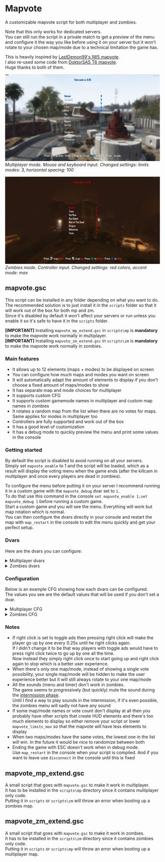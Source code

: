 # Mapvote

A customizable mapvote script for both multiplayer and zombies.  

Note that this only works for dedicated servers.  
You can still run the script in a private match to get a preview of the menu and configure it the way you like before using it on your server but it won't rotate to your chosen map/mode due to a technical limitation the game has.  

This is heavily inspired by [LastDemon99's IW5 mapvote](https://github.com/LastDemon99/IW5_VoteSystem).  
I also re-used some code from [DoktorSAS T6 mapvote](https://github.com/DoktorSAS/PlutoniumT6Mapvote).  
Huge thanks to both of them.

![mapvote1](images/mapvote1.png)
*Multiplayer mode. Mouse and keyboard input. Changed settings: limits modes: 3, horizontal spacing: 100*

![mapvote2](images/mapvote2.png)
*Zombies mode. Controller input. Changed settings: red colors, accent mode: max*

## mapvote.gsc

This script can be installed in any folder depending on what you want to do.  
The recommended solution is to just install it in the `scripts` folder so that it will work out of the box for both mp and zm.  
Since it's disabled by default it won't affect your servers or run unless you enable it so it's safe to have it in the `scripts` folder.

**[IMPORTANT]** Installing `mapvote_mp_extend.gsc` in `scripts\mp` is **mandatory** to make the mapvote work normally in multiplayer.  
**[IMPORTANT]** Installing `mapvote_zm_extend.gsc` in `scripts\zm` is **mandatory** to make the mapvote work normally in zombies.

### Main features

- It allows up to 12 elements (maps + modes) to be displayed on screen
- You can configure how much maps and modes you want on screen
- It will automatically adapt the amount of elements to display if you don't choose a fixed amount of maps/modes to show
- It has separate map and mode choices for multiplayer
- It supports custom CFG
- It supports custom gamemode names in multiplayer and custom map names in zombies
- It rotates a random map from the list when there are no votes for maps. Same applies for modes in multiplayer too
- Controllers are fully supported and work out of the box
- It has a good level of customization
- It has a debug mode to quickly preview the menu and print some values in the console

### Getting started

By default the script is disabled to avoid running on all your servers.  
Simply set `mapvote_enable` to 1 and the script will be loaded, which as a result will display the voting menu when the game ends (after the killcam in multiplayer and once every players are dead in zombies).  

To configure the menu before putting it on your server I recommend running it in a custom game with the `mapvote_debug` dvar set to `1`.  
To do that use this command in the console `set mapvote_enable 1;set mapvote_debug 1` before running a custom game.  
Start a custom game and you will see the menu. Everything will work but map rotation which is normal.  
You can then configure the dvars directly in your console and restart the map with `map_restart` in the console to edit the menu quickly and get your perfect setup.

### Dvars

Here are the dvars you can configure:

<details>
  <summary>Multiplayer dvars</summary>
  
  | Name | Description | Default value | Accepted values |
|---|---|---|---|
| mapvote_enable | Toggle whether the mapvote is activated or not. 0 is off and 1 is on | 0 | 0 or 1 |
| mapvote_debug | Toggle whether the mapvote runs in debug mode or not. This will display the mapvote menu a few seconds after starting the game. 0 is off and 1 is on | 0 | 0 or 1 |
| mapvote_maps | A list of the maps that are available for rotation | Every maps including DLC maps | Any map name. Each map is separated with a colon (:) |
| mapvote_modes | A list of the modes that are available for rotation. The first parameter is how the mode will be displayed, it can be set to anything you like, the second parameter is the name of the cfg file to load | "Team Deathmatch,tdm:Domination,dom:Hardpoint,koth" | Any text followed by a comma (,) and then the cfg name. Each block is separated with a colon (:) |
| mapvote_limits_maps | The amount of maps to display. 0 will handle it automatically | 0 | Any plain number from 0 to `mapvote_limits_max` |
| mapvote_limits_modes | The amount of modes to display. 0 will handle it automatically | 0 | Any plain number from 0 to `mapvote_limits_max` |
| mapvote_limits_max | The maximum amount of elements to display (maps + modes) | 12 | 2, 4, 6, 8, 10, 12 |
| mapvote_colors_selected | The color of the text when hovered or selected. This is also the color of the votes count | blue | red, green, yellow, blue, cyan, purple, white, grey, gray, black |
| mapvote_colors_unselected | The color of the text when not hovered and not selected | white | red, green, yellow, blue, cyan, purple, white, grey, gray, black |
| mapvote_colors_timer | The color of the timer as long as it has more than 5 seconds remaining | blue | red, green, yellow, blue, cyan, purple, white, grey, gray, black |
| mapvote_colors_timer_low | The color of the timer when it has 5 or less seconds remaining | red | red, green, yellow, blue, cyan, purple, white, grey, gray, black |
| mapvote_colors_help_text | The color of the help text at the bottom explaining how to use the menu | white | red, green, yellow, blue, cyan, purple, white, grey, gray, black |
| mapvote_colors_help_accent | The color of the accented text of the help text at the bottom | blue | red, green, yellow, blue, cyan, purple, white, grey, gray, black |
| mapvote_colors_help_accent_mode | The accenting mode for the help text. `standard` only puts the accent color on the button to press and `max` puts it on both the buttons and the action it does | standard | standard or max |
| mapvote_sounds_menu_enabled | Toggle whether the mapvote menu sounds are enabled or not. 0 is off and 1 is on | 1 | 0 or 1 |
| mapvote_sounds_timer_enabled | Toggle whether the timer will start making a beeping sound every second when there's 5 or less seconds remaining to vote or not. 0 is off and 1 is on | 1 | 0 or 1 |
| mapvote_vote_time | The time the vote lasts (in seconds) | 30 | Any plain number above 5 |
| mapvote_blur_level | The amount of blur to put when the mapvote menu starts to show. The max recommended value is 5. 0 disables it | 2.5 | Any number |
| mapvote_blur_fade_in_time | The time (in seconds) it takes for the blur to reach `mapvote_blur_level`. For example if you set it to 10 and `mapvote_blur_level` is 5 then it will progressively blur the screen from 0 to 5 in 10 seconds | 2 | Any number |
| mapvote_horizontal_spacing | The horizontal spacing between the map/mode names on the left and the vote counts on the right. I recommend setting this value according to the longest map or mode name length so that it doesn't overlap with the vote counts | 75 | Any plain number |
| mapvote_display_wait_time | Once the killcam ends, the time to wait before displaying the vote menu (in seconds) | 1 | Any number superior or equal to 0.05 |
  
</details>

<details>
  <summary>Zombies dvars</summary>
  
  | Name | Description | Default value | Accepted values |
|---|---|---|---|
| mapvote_enable | Toggle whether the mapvote is activated or not. 0 is off and 1 is on | 0 | 0 or 1 |
| mapvote_debug | Toggle whether the mapvote runs in debug mode or not. This will display the mapvote menu a few seconds after starting the game. 0 is off and 1 is on | 0 | 0 or 1 |
| mapvote_maps | A list of the maps that are available for rotation, including how you want to display it and which CFG to load | All survival/classic maps but Tranzit including DLC maps | Any text followed by a comma (,) with then the map name followed by a comma (,) and finally the CFG file name. Each block is separated with a colon (:) |
| mapvote_limits_max | The maximum amount of maps to display | 12 | Any plain number from 2 to 12 |
| mapvote_colors_selected | The color of the text when hovered or selected. This is also the color of the votes count | blue | red, green, yellow, blue, cyan, purple, white, grey, gray, black |
| mapvote_colors_unselected | The color of the text when not hovered and not selected | white | red, green, yellow, blue, cyan, purple, white, grey, gray, black |
| mapvote_colors_timer | The color of the timer as long as it has more than 5 seconds remaining | blue | red, green, yellow, blue, cyan, purple, white, grey, gray, black |
| mapvote_colors_timer_low | The color of the timer when it has 5 or less seconds remaining | red | red, green, yellow, blue, cyan, purple, white, grey, gray, black |
| mapvote_colors_help_text | The color of the help text at the bottom explaining how to use the menu | white | red, green, yellow, blue, cyan, purple, white, grey, gray, black |
| mapvote_colors_help_accent | The color of the accented text of the help text at the bottom | blue | red, green, yellow, blue, cyan, purple, white, grey, gray, black |
| mapvote_colors_help_accent_mode | The accenting mode for the help text. `standard` only puts the accent color on the button to press and `max` puts it on both the buttons and the action it does | standard | standard or max |
| mapvote_vote_time | The time the vote lasts (in seconds) | 30 | Any plain number above 5 |
| mapvote_blur_level | The amount of blur to put when the mapvote menu starts to show. The max recommended value is 5. 0 disables it | 2.5 | Any number |
| mapvote_blur_fade_in_time | The time (in seconds) it takes for the blur to reach `mapvote_blur_level`. For example if you set it to 10 and `mapvote_blur_level` is 5 then it will progressively blur the screen from 0 to 5 in 10 seconds | 2 | Any number |
| mapvote_horizontal_spacing | The horizontal spacing between the map names on the left and the vote counts on the right. I recommend setting this value according to the longest map name length so that it doesn't overlap with the vote counts | 75 | Any plain number |
| mapvote_display_wait_time | Once the game over screen ends, the time to wait before displaying the vote menu (in seconds) | 1 | Any number above 0.05 |
  
</details>

### Configuration

Below is an example CFG showing how each dvars can be configured.  
The values you see are the default values that will be used if you don't set a dvar.  

<details>
  <summary>Multiplayer CFG</summary>

  ```c
set mapvote_enable 1
set mapvote_maps "Aftermath:Cargo:Carrier:Drone:Express:Hijacked:Meltdown:Overflow:Plaza:Raid:Slums:Standoff:Turbine:Yemen:Nuketown:Downhill:Mirage:Hydro:Grind:Encore:Magma:Vertigo:Studio:Uplink:Detour:Cove:Rush:Dig:Frost:Pod:Takeoff"
set mapvote_modes "Team Deathmatch,tdm:Domination,dom:Hardpoint,koth"
set mapvote_limits_maps 0
set mapvote_limits_modes 0
set mapvote_limits_max 12
set mapvote_colors_selected "blue"
set mapvote_colors_unselected "white"
set mapvote_colors_timer "blue"
set mapvote_colors_timer_low "red"
set mapvote_colors_help_text "white"
set mapvote_colors_help_accent "blue"
set mapvote_colors_help_accent_mode "standard"
set mapvote_sounds_menu_enabled 1
set mapvote_sounds_timer_enabled 1
set mapvote_vote_time 30
set mapvote_blur_level 2.5
set mapvote_blur_fade_in_time 2
set mapvote_horizontal_spacing 75
set mapvote_display_wait_time 1
```

Here are some pre-set values if you want to quickly copy/paste something

| Description | Value |
|---|---|
| All base game maps | "Aftermath:Cargo:Carrier:Drone:Express:Hijacked:Meltdown:Overflow:Plaza:Raid:Slums:Standoff:Turbine:Yemen" |
| All DLC maps | "Nuketown:Downhill:Mirage:Hydro:Grind:Encore:Magma:Vertigo:Studio:Uplink:Detour:Cove:Rush:Dig:Frost:Pod:Takeoff" |
| Classic modes | "Team Deathmatch,tdm:Domination,dom:Hardpoint,koth" |
| Objective modes | "Demolition,dem:Headquaters,hq:Capture the Flag,ctf" |
| Alternative modes | "Kill Confirmed,conf:One Flag CTF,oneflag" |
| Party modes | "Gun Game,gun:One in the Chamber,oic:Sharpshooter,shrp:Sticks & Stones,sas" |
| FFA 24/7 | "Free for All,dm" |
| SND 24/7 | "Search & Destroy,sd" |

</details>

<details>
  <summary>Zombies CFG</summary>

  ```c
set mapvote_enable 1
set mapvote_maps "Bus Depot,Bus Depot,zm_standard_transit:Town,Town,zm_standard_town:Farm,Farm,zm_standard_farm:Mob of The Dead,Mob of The Dead,zm_classic_prison:Nuketown,Nuketown,zm_standard_nuked:Origins,Origins,zm_classic_tomb:Buried,Buried,zm_classic_processing:Die Rise,Die Rise,zm_classic_rooftop"
set mapvote_limits_max 12
set mapvote_colors_selected "blue"
set mapvote_colors_unselected "white"
set mapvote_colors_timer "blue"
set mapvote_colors_timer_low "red"
set mapvote_colors_help_text "white"
set mapvote_colors_help_accent "blue"
set mapvote_colors_help_accent_mode "standard"
set mapvote_vote_time 30
set mapvote_blur_level 2.5
set mapvote_blur_fade_in_time 2
set mapvote_horizontal_spacing 75
set mapvote_display_wait_time 1
```

Here are some pre-set values if you want to quickly copy/paste something

| Description | Value |
|---|---|
| Tranzit & Tranzit survival maps | "Tranzit,Tranzit,zm_classic_transit:Bus Depot,Bus Depot,zm_standard_transit:Town,Town,zm_standard_town:Farm,Farm,zm_standard_farm" |
| DLC maps | "Buried,Buried,zm_classic_processing:Die Rise,Die Rise,zm_classic_rooftop:Mob of The Dead,Mob of The Dead,zm_classic_prison:Nuketown,Nuketown,zm_standard_nuked:Origins,Origins,zm_classic_tomb" |
| Grief maps | "Buried (Grief),Buried,zm_grief_street:Mob of The Dead (Grief),Mob of The Dead,zm_grief_cellblock:Farm (Grief),Farm,zm_grief_farm:Town (Grief),Town,zm_grief_town:Bus Depot (Grief),Bus Depot,zm_grief_transit" |
| Turned maps | "Buried (Turned),Buried,zm_cleansed_street:Diner (Turned),Diner,zm_cleansed_diner" |

</details>

### Notes

- If right click is set to toggle ads then pressing right click will make the player go up by one every 0.25s until he right clicks again.  
If I didn't change it to be that way players with toggle ads would have to press right click twice to go up by one all the time.  
Now instead they simply right click once to start going up and right click again to stop which is a better user experience.
- When there's only one map/mode, instead of showing a single vote possibility, your single map/mode will be hidden to make the user experience better but it will still always rotate to your one map/mode
- All the sounds (menu and timer) don't work in zombies.  
The game seems to progressively (but quickly) mute the sound during the [intermission phase](https://github.com/plutoniummod/t6-scripts/blob/main/ZM/Core/maps/mp/zombies/_zm.gsc).  
Until I find a way to play sounds in the intermission, if it's even possible, the zombies menu will sadly not have any sound
- If some map/mode names or vote count don't display at all then you probably have other scripts that create HUD elements and there's too much elements to display so either remove your script or lower `mapvote_limits_max` so that the mapvote will have less elements to display
- When two maps/modes have the same votes, the lowest one in the list will win. In the future it would be nice to randomize between both
- Ending the game with ESC doesn't work when in debug mode.  
Use `map_restart` in the console when your script is compiled. And if you want to leave use `disconnect` in the console until this is fixed  

## mapvote_mp_extend.gsc

A small script that goes with `mapvote.gsc` to make it work in multiplayer.  
It has to be installed in the `scripts\mp` directory since it contains multiplayer only code.  
Putting it in `scripts` or `scripts\zm` will throw an error when booting up a zombies map.

## mapvote_zm_extend.gsc

A small script that goes with `mapvote.gsc` to make it work in zombies.  
It has to be installed in the `scripts\zm` directory since it contains zombies only code.  
Putting it in `scripts` or `scripts\mp` will throw an error when booting up a multiplayer map.
